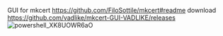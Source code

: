 

GUI for mkcert https://github.com/FiloSottile/mkcert#readme
download https://github.com/vadlike/mkcert-GUI-VADLIKE/releases
![powershell_XK8UOWR6aO](https://github.com/user-attachments/assets/3f1684c1-ead1-480f-8a67-69b1c938be9f)

